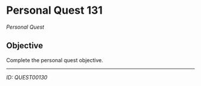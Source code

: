 # Personal Quest 131

*Personal Quest*

## Objective
Complete the personal quest objective.

---
*ID: QUEST00130*